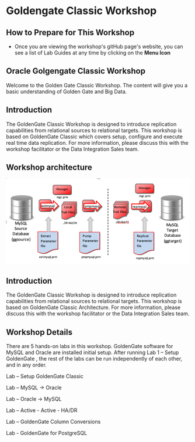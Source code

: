 # Goldengate Classic  Workshop


## How to Prepare for This Workshop 

- Once you are viewing the workshop's gitHub page's website, you can see a list of Lab Guides at any time by clicking on the **Menu Icon**

## Oracle Golgengate Classic Workshop

Welcome to the Golden Gate Classic Workshop. The content will give you a basic understanding of Golden Gate and Big Data.

## Introduction

The GoldenGate Classic Workshop is designed to introduce replication capabilities from relational sources to relational targets. This workshop is based on GoldenGate Classic which covers setup, configure and execute real time data replication. For more information, please discuss this with the workshop facilitator or the Data Integration Sales team.


## Workshop architecture

![](./images/image200_1.png " ")


## Introduction

The GoldenGate Classic Workshop is designed to introduce replication capabilities from relational sources to relational targets. This workshop is based on GoldenGate Classic Architecture. For more information, please discuss this with the workshop facilitator or the Data Integration Sales team.

## Workshop Details

There are 5 hands-on labs in this workshop. GoldenGate software for MySQL and Oracle are installed initial setup. After running Lab 1 – Setup GoldenGate , the rest of the labs can be run independently of each other, and in any order.

Lab  –   Setup GoldenGate Classic

Lab   –   MySQL -> Oracle 

Lab   –  Oracle -> MySQL

Lab   –  Active - Active - HA/DR

Lab   –  GoldenGate Column Conversions

Lab   -  GoldenGate for PostgreSQL

